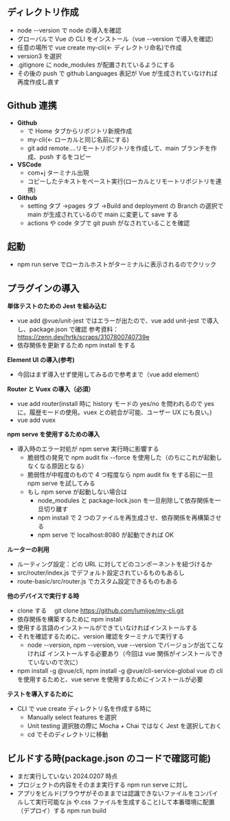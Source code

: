 ## ディレクトリ作成

- node --version で node の導入を確認
- グローバルで Vue の CLI をインストール（vue --version で導入を確認）
- 任意の場所で vue create my-cli(← ディレクトリ命名)で作成
- version3 を選択
- .gitignore に node_modules が配置されているようにする
- その後の push で github Languages 表記が Vue が生成されていなければ再度作成し直す

## Github 連携

- **Github**
  - で Home タブからリポジトリ新規作成
  - my-cli(← ローカルと同じ名前にする)
  - git add remote....リモートリポジトリを作成して、main ブランチを作成、push するをコピー
- **VSCode**
  - com+j ターミナル出現
  - コピーしたテキストをペースト実行(ローカルとリモートリポジトリを連携)
- **Github**
  - setting タブ →pages タブ →Build and deployment の Branch の選択で main が生成されているので
    main に変更して save する
  - actions や code タブで git push がなされていることを確認

## 起動

- npm run serve でローカルホストがターミナルに表示されるのでクリック

## プラグインの導入

**単体テストのための Jest を組み込む**

- vue add @vue/unit-jest ではエラーが出たので、vue add unit-jest で導入し、package.json で確認
  参考資料：https://zenn.dev/hrtk/scraps/3107800740739e
- 依存関係を更新するため npm install をする

**Element UI の導入(参考)**

- 今回はまず導入せず使用してみるので参考まで（vue add element）

**Router と Vuex の導入（必須）**

- vue add router(install 時に history モードの yes/no を問われるので yes に。履歴モードの使用。vuex との統合が可能、ユーザー UX にも良い。)
- vue add vuex

**npm serve を使用するための導入**

- 導入時のエラー対処が npm serve 実行時に影響する
  - 脆弱性の発見で npm audit fix --force を使用した（のちにこれが起動しなくなる原因となる）
  - 脆弱性が中程度のもので 4 つ程度なら npm audit fix をする前に一旦 npm serve を試してみる
  - もし npm serve が起動しない場合は
    - node_modules と package-lock.json を一旦削除して依存関係を一旦切り離す
    - npm install で 2 つのファイルを再生成させ、依存関係を再構築させる
    - npm serve で localhost:8080 が起動できれば OK

**ルーターの利用**

- ルーティング設定：どの URL に対してどのコンポーネントを紐づけるか
- src/router/index.js でデフォルト設定されているものもあるし
- route-basic/src/router.js でカスタム設定できるものもある

**他のデバイスで実行する時**

- clone する　 git clone https://github.com/lumijoe/my-cli.git
- 依存関係を構築するために npm install
- 使用する言語のインストールができていなければインストールする
- それを確認するために、version 確認をターミナルで実行する
  - node --version, npm --version, vue --version でバージョンが出てこなければ
    インストールする必要あり（今回は vue 関係がインストールできていないので次に）
- npm install -g @vue/cli, npm install -g @vue/cli-service-global
  vue の cli を使用するためと、vue serve を使用するためにインストールが必要

**テストを導入するために**

- CLI で vue create ディレクトリ名を作成する時に
  - Manually select features を選択
  - Unit testing 選択肢の際に Mocha + Chai ではなく Jest を選択しておく
  - cd でそのディレクトリに移動

## ビルドする時(package.json のコードで確認可能)

- まだ実行していない 2024.0207 時点
- プロジェクトの内容をそのまま実行する npm run serve に対し
- アプリをビルド(ブラウザがそのままでは認識できないファイルをコンパイルして実行可能な.js や.css ファイルを生成すること)して本番環境に配置（デプロイ）する npm run build
